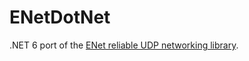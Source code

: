 ENetDotNet
==========

.NET 6 port of the [ENet reliable UDP networking library](https://github.com/lsalzman/enet).
